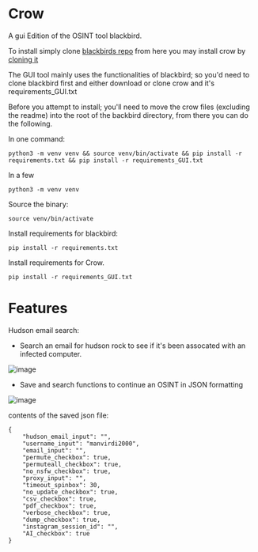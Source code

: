 # Crow
A gui Edition of the OSINT tool blackbird.

To install simply clone [blackbirds repo](https://github.com/p1ngul1n0/blackbird.git) from here you may install crow by [cloning it](https://github.com/Nthompson096/crow)

The GUI tool mainly uses the functionalities of blackbird; so you'd need to clone blackbird first and either download or clone crow and it's requirements_GUI.txt

Before you attempt to install; you'll need to move the crow files (excluding the readme) into the root of the backbird directory, from there you can do the following.

In one command:

    python3 -m venv venv && source venv/bin/activate && pip install -r requirements.txt && pip install -r requirements_GUI.txt

In a few
    
    python3 -m venv venv

Source the binary:
    
    source venv/bin/activate

Install requirements for blackbird:

    pip install -r requirements.txt

Install requirements for Crow.

    pip install -r requirements_GUI.txt

# Features

Hudson email search:
* Search an email for hudson rock to see if it's been assocated with an infected computer.

![image](https://github.com/user-attachments/assets/9685a7a4-50b1-4032-8e0c-67cb2ef3631b)

* Save and search functions to continue an OSINT in JSON formatting

![image](https://github.com/user-attachments/assets/25551407-b006-439d-8d7a-c586f1740986)

contents of the saved json file:

    {
        "hudson_email_input": "",
        "username_input": "manvirdi2000",
        "email_input": "",
        "permute_checkbox": true,
        "permuteall_checkbox": true,
        "no_nsfw_checkbox": true,
        "proxy_input": "",
        "timeout_spinbox": 30,
        "no_update_checkbox": true,
        "csv_checkbox": true,
        "pdf_checkbox": true,
        "verbose_checkbox": true,
        "dump_checkbox": true,
        "instagram_session_id": "",
        "AI_checkbox": true
    }
